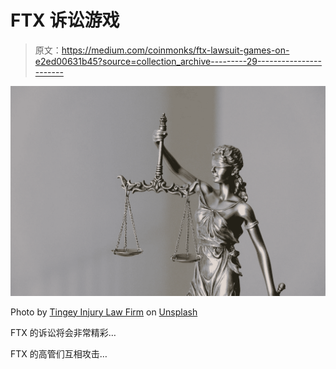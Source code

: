 # FTX 诉讼游戏

> 原文：<https://medium.com/coinmonks/ftx-lawsuit-games-on-e2ed00631b45?source=collection_archive---------29----------------------->

![](img/f160f67122ebc8721ae3c0d7f12d263a.png)

Photo by [Tingey Injury Law Firm](https://unsplash.com/@tingeyinjurylawfirm?utm_source=medium&utm_medium=referral) on [Unsplash](https://unsplash.com?utm_source=medium&utm_medium=referral)

FTX 的诉讼将会非常精彩…

FTX 的高管们互相攻击…